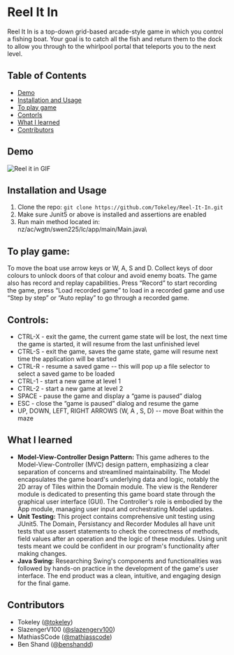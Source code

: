 # Reel It In

Reel It In is a top-down grid-based arcade-style game in which you control a fishing boat. Your goal is to catch all the fish and return them to the dock to allow you through to the whirlpool portal that teleports you to the next level. 

## Table of Contents
- [Demo](#demo)
- [Installation and Usage](#installation-and-usage)
- [To play game](#to-play-game)
- [Contorls](#controls)
- [What I learned](#what-i-learned)
- [Contributors](#contributors)

## Demo
![Reel it in GIF](demo.gif)

## Installation and Usage

1. Clone the repo: `git clone https://github.com/Tokeley/Reel-It-In.git`
2. Make sure Junit5 or above is installed and assertions are enabled
3. Run main method located in: nz/ac/wgtn/swen225/lc/app/main/Main.java\

## To play game:
To move the boat use arrow keys or W, A, S and D. Collect keys of door colours to unlock doors of that colour and avoid enemy boats. The game also has record and replay capabilities. Press “Record” to start recording the game, press “Load recorded game” to load in a recorded game and use “Step by step” or “Auto replay” to go through a recorded game. 

## Controls:
- CTRL-X  - exit the game, the current game state will be lost, the next time the game is started, it will resume from the last unfinished level
- CTRL-S  - exit the game, saves the game state, game will resume next time the application will be started
- CTRL-R  - resume a saved game -- this will pop up a file selector to select a saved game to be loaded
- CTRL-1 - start a new game at level 1
- CTRL-2 - start a new game at level 2
- SPACE - pause the game and display a “game is paused” dialog
- ESC - close the “game is paused” dialog and resume the game
- UP, DOWN, LEFT, RIGHT ARROWS (W, A , S, D)  -- move Boat within the maze

## What I learned
- **Model-View-Controller Design Pattern:** This game adheres to the Model-View-Controller (MVC) design pattern, emphasizing a clear separation of concerns and streamlined maintainability. The Model encapsulates the game board's underlying data and logic, notably the 2D array of Tiles within the Domain module. The view is the Renderer module is dedicated to presenting this game board state through the graphical user interface (GUI). The Controller's role is embodied by the App module, managing user input and orchestrating Model updates.
- **Unit Testing:** This project contains comprehensive unit testing using JUnit5. The Domain, Persistancy and Recorder Modules all have unit tests that use assert statements to check the correctness of methods, field values after an operation and the logic of these modules. Using unit tests meant we could be confident in our program's functionality after making changes.
- **Java Swing:** Researching Swing's components and functionalities was followed by hands-on practice in the development of the game's user interface. The end product was a clean, intuitive, and engaging design for the final game. 

## Contributors

- Tokeley ([@tokeley](https://github.com/tokeley))
- SlazengerV100 ([@slazengerv100](https://github.com/slazengerv100))
- MathiasSCode ([@mathiasscode](https://github.com/mathiasscode))
- Ben Shand ([@benshandd](https://github.com/benshandd))


